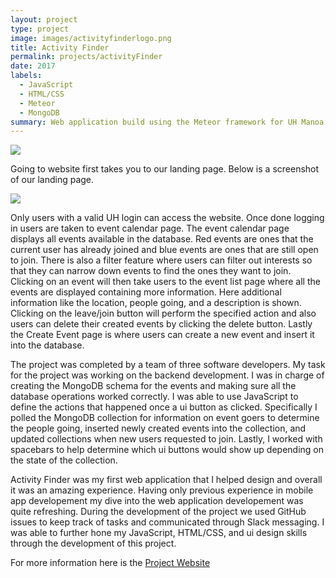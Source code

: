 ```yaml
---
layout: project
type: project
image: images/activityfinderlogo.png
title: Activity Finder
permalink: projects/activityFinder
date: 2017
labels:
  - JavaScript
  - HTML/CSS
  - Meteor
  - MongoDB
summary: Web application build using the Meteor framework for UH Manoa community members to schedule activities and events. UH members can create events, join/leave events, and see who else is going to the events.
---
```


<img class="ui image" src="{{ site.baseurl }}/images/activityfinderlogo.png">

Going to website first takes you to our landing page. Below is a screenshot of our landing page.

<img class="ui image" src="../images/activityfinderlandingpage.png">

Only users with a valid UH login can access the website. Once done logging in users are taken to event calendar page. The event calendar page displays all events available in the database. Red events are ones that the current user has already joined and blue events are ones that are still open to join. There is also a filter feature where users can filter out interests so that they can narrow down events to find the ones they want to join. Clicking on an event will then take users to the event list page where all the events are displayed containing more information. Here additional information like the location, people going, and a description is shown. Clicking on the leave/join button will perform the specified action and also users can delete their created events by clicking the delete button. Lastly the Create Event page is where users can create a new event and insert it into the database.

The project was completed by a team of three software developers. My task for the project was working on the backend development. I was in charge of creating the MongoDB schema for the events and making sure all the database operations worked correctly. I was able to use JavaScript to define the actions that happened once a ui button as clicked. Specifically I polled the MongoDB collection for information on event goers to determine the people going, inserted newly created events into the collection, and updated collections when new users requested to join. Lastly, I worked with spacebars to help determine which ui buttons would show up depending on the state of the collection.

Activity Finder was my first web application that I helped design and overall it was an amazing experience. Having only previous experience in mobile app developement my dive into the web application developement was quite refreshing. During the development of the project we used GitHub issues to keep track of tasks and communicated through Slack messaging. I was able to further hone my JavaScript, HTML/CSS, and ui design skills through the development of this project.

For more information here is the <a href="https://activityfinder.github.io">Project Website</a>
